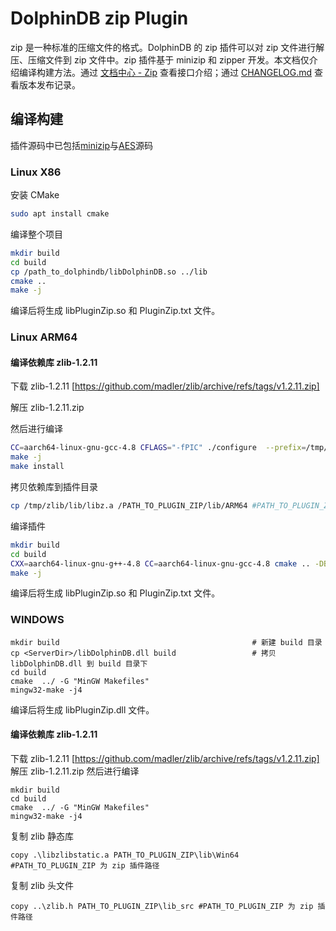 # DolphinDB zip Plugin

zip 是一种标准的压缩文件的格式。DolphinDB 的 zip 插件可以对 zip 文件进行解压、压缩文件到 zip 文件中。zip 插件基于 minizip 和 zipper 开发。本文档仅介绍编译构建方法。通过 [文档中心 - Zip](https://docs.dolphindb.cn/zh/plugins/zip/zip.html) 查看接口介绍；通过 [CHANGELOG.md](./CHANGELOG.md) 查看版本发布记录。

## 编译构建

插件源码中已包括[minizip](https://www.winimage.com/zLibDll/minizip.html)与[AES](https://github.com/BrianGladman/aes/tree/master)源码

### Linux X86
安装 CMake

```bash
sudo apt install cmake
```

编译整个项目
```bash
mkdir build
cd build
cp /path_to_dolphindb/libDolphinDB.so ../lib
cmake ..
make -j
```

编译后将生成 libPluginZip.so 和 PluginZip.txt 文件。

### Linux ARM64
#### 编译依赖库 zlib-1.2.11
下载 zlib-1.2.11 [https://github.com/madler/zlib/archive/refs/tags/v1.2.11.zip]

解压 zlib-1.2.11.zip

然后进行编译
```bash
CC=aarch64-linux-gnu-gcc-4.8 CFLAGS="-fPIC" ./configure  --prefix=/tmp/zlib
make -j
make install
```
拷贝依赖库到插件目录
```bash
cp /tmp/zlib/lib/libz.a /PATH_TO_PLUGIN_ZIP/lib/ARM64 #PATH_TO_PLUGIN_ZIP 为 zip 插件路径
```

编译插件
```bash
mkdir build
cd build
CXX=aarch64-linux-gnu-g++-4.8 CC=aarch64-linux-gnu-gcc-4.8 cmake .. -DBUILD_ARM=1
make -j
```

编译后将生成 libPluginZip.so 和 PluginZip.txt 文件。


### WINDOWS
```
mkdir build                                           # 新建 build 目录
cp <ServerDir>/libDolphinDB.dll build                 # 拷贝 libDolphinDB.dll 到 build 目录下
cd build
cmake  ../ -G "MinGW Makefiles"
mingw32-make -j4
```
编译后将生成 libPluginZip.dll 文件。

#### 编译依赖库 zlib-1.2.11
下载 zlib-1.2.11 [https://github.com/madler/zlib/archive/refs/tags/v1.2.11.zip]
解压 zlib-1.2.11.zip
然后进行编译
```
mkdir build
cd build
cmake  ../ -G "MinGW Makefiles"
mingw32-make -j4
```
复制 zlib 静态库
```
copy .\libzlibstatic.a PATH_TO_PLUGIN_ZIP\lib\Win64 #PATH_TO_PLUGIN_ZIP 为 zip 插件路径
```
复制 zlib 头文件
```
copy ..\zlib.h PATH_TO_PLUGIN_ZIP\lib_src #PATH_TO_PLUGIN_ZIP 为 zip 插件路径
```
